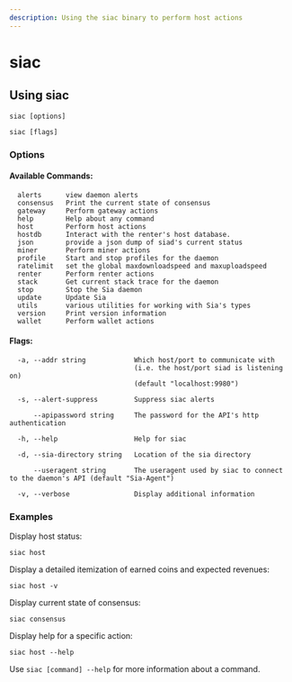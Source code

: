 ```yaml
---
description: Using the siac binary to perform host actions
---
```


# siac

## Using siac

```
siac [options]
```

```
siac [flags]
```



### Options

#### Available Commands:

```
  alerts      view daemon alerts
  consensus   Print the current state of consensus
  gateway     Perform gateway actions
  help        Help about any command
  host        Perform host actions
  hostdb      Interact with the renter's host database.
  json        provide a json dump of siad's current status
  miner       Perform miner actions
  profile     Start and stop profiles for the daemon
  ratelimit   set the global maxdownloadspeed and maxuploadspeed
  renter      Perform renter actions
  stack       Get current stack trace for the daemon
  stop        Stop the Sia daemon
  update      Update Sia
  utils       various utilities for working with Sia's types
  version     Print version information
  wallet      Perform wallet actions
```



#### Flags:

```
  -a, --addr string            Which host/port to communicate with 
                               (i.e. the host/port siad is listening on)
                               (default "localhost:9980")    
                                                   
  -s, --alert-suppress         Suppress siac alerts
  
      --apipassword string     The password for the API's http authentication 
      
  -h, --help                   Help for siac
  
  -d, --sia-directory string   Location of the sia directory
  
      --useragent string       The useragent used by siac to connect to the daemon's API (default "Sia-Agent")
 
  -v, --verbose                Display additional information
```



### Examples

Display host status:

```
siac host
```



Display a detailed itemization of earned coins and expected revenues:

```
siac host -v
```



Display current state of consensus:

```
siac consensus
```



Display help for a specific action:

```
siac host --help
```





Use `siac [command] --help` for more information about a command.
